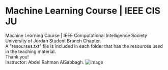 # Machine Learning Course | IEEE CIS JU
Machine Learning Course | IEEE Computational Intelligence Society University of Jordan Student Branch Chapter.
<br />
A "resourses.txt" file is included in each folder that has the resources used in the teaching material.
<br />
Thank you!
<br />
Instructor: Abdel Rahman AlSabbagh.
![image](https://github.com/AbdulSabb/MachineLearningCourse/assets/92596599/a1f6dee4-7df0-42ce-967d-bda8d9b24a20)
